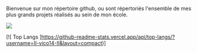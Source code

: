 Bienvenue sur mon répertoire github, ou sont répertoriés l'ensemble de mes plus grands projets réalisés au sein de mon école. 

<img src="https://github-readme-stats.vercel.app/api?username=II-vico14-II&&show_icons=true&title_color=FFFFFF&icon_color=2FAADC&text_color=daf7dc&bg_color=151515">

[![ Top Langs ]https://github-readme-stats.vercel.app/api/top-langs/?username=II-vico14-II&layout=compact)]
